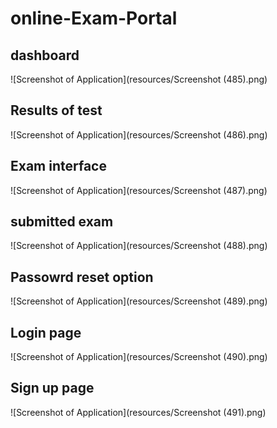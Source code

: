 # online-Exam-Portal

## dashboard
![Screenshot of Application](resources/Screenshot (485).png)
## Results of test
![Screenshot of Application](resources/Screenshot (486).png)
## Exam interface
![Screenshot of Application](resources/Screenshot (487).png)
## submitted exam
![Screenshot of Application](resources/Screenshot (488).png)
## Passowrd reset option
![Screenshot of Application](resources/Screenshot (489).png)
## Login page
![Screenshot of Application](resources/Screenshot (490).png)
## Sign up page
![Screenshot of Application](resources/Screenshot (491).png) 
